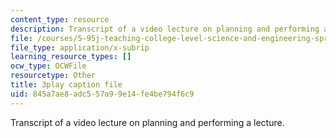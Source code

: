 ```yaml
---
content_type: resource
description: Transcript of a video lecture on planning and performing a lecture.
file: /courses/5-95j-teaching-college-level-science-and-engineering-spring-2009/845a7ae8adc557a99e14fe4be794f6c9_RyKmgyGH5dw.vtt
file_type: application/x-subrip
learning_resource_types: []
ocw_type: OCWFile
resourcetype: Other
title: 3play caption file
uid: 845a7ae8-adc5-57a9-9e14-fe4be794f6c9
---
```

Transcript of a video lecture on planning and performing a lecture.

